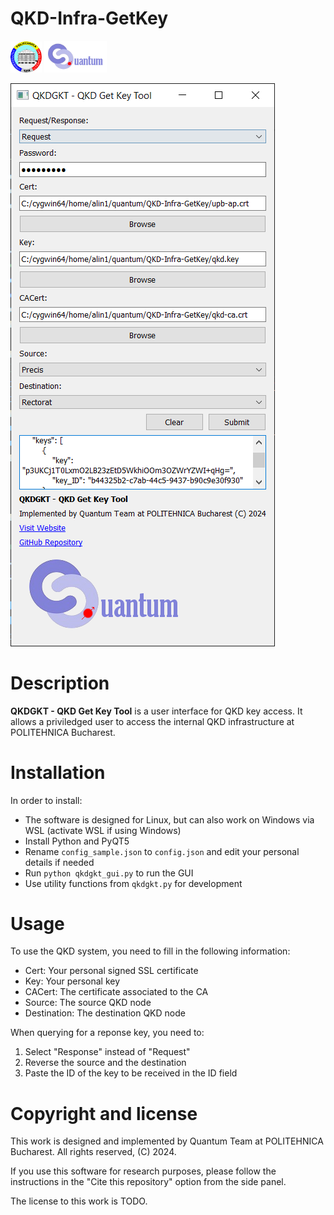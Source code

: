 # QKD-Infra-GetKey
<p float="left">
    <img src="upb.png" alt="University Politehnica of Bucharest" width="50"/>
    <img src="Logo.png" alt="Quantum Team @ UPB" width="100"/>
</p>

![QKD Get Key Tool](Screenshot.PNG "QKD Get Key Tool")

# Description

**QKDGKT - QKD Get Key Tool** is a user interface for QKD key access. It allows a priviledged user to access the internal QKD infrastructure at POLITEHNICA Bucharest.

# Installation

In order to install:
 - The software is designed for Linux, but can also work on Windows via WSL (activate WSL if using Windows)
 - Install Python and PyQT5
 - Rename `config_sample.json` to `config.json` and edit your personal details if needed
 - Run `python qkdgkt_gui.py` to run the GUI
 - Use utility functions from `qkdgkt.py` for development

# Usage

To use the QKD system, you need to fill in the following information:
 - Cert: Your personal signed SSL certificate
 - Key: Your personal key
 - CACert: The certificate associated to the CA
 - Source: The source QKD node
 - Destination: The destination QKD node

When querying for a reponse key, you need to:
 1. Select "Response" instead of "Request"
 2. Reverse the source and the destination
 3. Paste the ID of the key to be received in the ID field

# Copyright and license

This work is designed and implemented by Quantum Team at POLITEHNICA Bucharest. All rights reserved, (C) 2024.

If you use this software for research purposes, please follow the instructions in the "Cite this repository" option from the side panel.

The license to this work is TODO.
